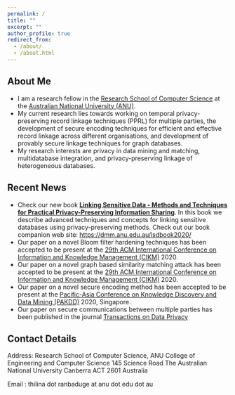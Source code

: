 ```yaml
---
permalink: /
title: ""
excerpt: ""
author_profile: true
redirect_from: 
  - /about/
  - /about.html
---
```

<h2> About Me</h2>
<ul>
  <li>I am a research fellow in the <a href="https://cecs.anu.edu.au/">Research School of Computer Science</a> at the <a href="https://www.anu.edu.au/">Australian National University (ANU)</a>.</li>
  <li>My current research lies towards working on temporal privacy-preserving record linkage techniques (PPRL) for multiple parties, the development of secure encoding techniques for efficient and
effective record linkage across different organisations, and development of provably secure linkage techniques for graph
databases.</li> 
<li>My research interests are privacy in data mining and matching, multidatabase integration, and privacy-preserving linkage of heterogeneous databases.</li>    
</ul>

<h2> Recent News</h2>

<ul>
    <li>Check our new book <b><a href="https://www.springer.com/gp/book/9783030597054">Linking Sensitive Data - Methods and Techniques for Practical Privacy-Preserving Information Sharing</a></b>. In this book we describe advanced techniques and concepts for linking sensitive databases using privacy-preserving methods. 
  Check out our book companion web site: <a href="https://dmm.anu.edu.au/lsdbook2020/">https://dmm.anu.edu.au/lsdbook2020/</a></li>
    <li>Our paper on a novel Bloom filter hardening techniques has been accepted to be present at the <a href="https://www.cikm2020.org/"> 29th ACM International Conference on Information and Knowledge Management (CIKM)</a> 2020. </li>
    <li>Our paper on a novel graph based similarity matching attack has been accepted to be present at the <a href="https://www.cikm2020.org/"> 29th ACM International Conference on Information and Knowledge Management (CIKM)</a> 2020. </li>
  <li>Our paper on a novel secure encoding method has been accepted to be present at the <a href="https://www.pakdd2020.org/"> Pacific-Asia Conference on Knowledge Discovery and Data Mining (PAKDD)</a> 2020, Singapore. </li>
  <li>Our paper on secure communications between multiple parties has been published in the journal <a href="http://www.tdp.cat/issues16/abs.a335a18.php">Transactions on Data Privacy</a> </li>  
</ul>


<h2> Contact Details </h2>

Address: Research School of Computer Science,
         ANU College of Engineering and Computer Science
         145 Science Road
         The Australian National University
         Canberra ACT 2601 Australia
         
Email  : thilina dot ranbaduge at anu dot edu dot au



